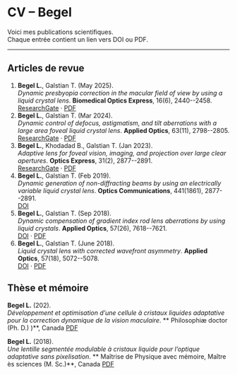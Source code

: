 # CV – Begel

Voici mes publications scientifiques.  
Chaque entrée contient un lien vers DOI ou PDF.

---

## Articles de revue

1. **Begel L.**, Galstian T. (May 2025).  
   *Dynamic presbyopia correction in the macular field of view by using a liquid crystal lens*. **Biomedical Optics Express**, 16(6), 2440--2458.  
   [ResearchGate](https://www.researchgate.net/publication/391728476_Dynamic_presbyopia_correction_in_the_macular_field_of_view_by_using_a_liquid_crystal_lens) · [PDF](papers/Article_3_Dynamic_presbyopia_correction_in_the_macular_field.pdf)
2. **Begel L.**, Galstian T. (Mar 2024).  
   *Dynamic control of defocus, astigmatism, and tilt aberrations with a large area foveal liquid crystal lens*. **Applied Optics**, 63(11), 2798--2805.    
   [ResearchGate](https://www.researchgate.net/publication/378884326_Dynamic_control_of_defocus_astigmatism_and_tilt_aberrations_with_a_large_area_foveal_liquid_crystal_lens) · [PDF](papers/Article_2_control_aberrations.pdf)
3. **Begel L.**, Khodadad B., Galstian T. (Jan 2023).  
   *Adaptive lens for foveal vision, imaging, and projection over large clear apertures*. **Optics Express**, 31(2), 2877--2891.    
   [ResearchGate](https://www.researchgate.net/publication/366810790_Adaptive_lens_for_foveal_vision_imaging_and_projection_over_large_clear_apertures) · [PDF](papers/Article_1_Adaptive_lens_for_foveal_vision.pdf)
4. **Begel L.**, Galstian T. (Feb 2019).  
   *Dynamic generation of non-diffracting beams by using an electrically variable liquid crystal lens*. **Optics Communications**, 441(1861), 2877--2891.    
   [DOI](10.1016/j.optcom.2019.02.053)
5. **Begel L.**, Galstian T. (Sep 2018).  
   *Dynamic compensation of gradient index rod lens aberrations by using liquid crystals*. **Applied Optics**, 57(26), 7618--7621.    
   [DOI](10.1364/AO.57.007618) · [PDF](papers/A2_Dynamic_compensation_of_gradient_index_rod_lens.pdf)
6. **Begel L.**, Galstian T. (June 2018).  
   *Liquid crystal lens with corrected wavefront asymmetry*. **Applied Optics**, 57(18), 5072--5078.    
   [DOI](10.1364/AO.57.005072) · [PDF](papers/A1_Liquid_crystal_lens_with_corrected_wavefront_asym.pdf)

## Thèse et mémoire
**Begel L.** (202).  
   *Développement et optimisation d’une cellule à cristaux liquides adaptative pour la correction dynamique de la vision maculaire*. ** Philosophiæ doctor (Ph. D.)
)**, Canada [PDF](papers/These_LB.pdf)

**Begel L.** (2018).  
   *Une lentille segmentée modulable à cristaux liquide pour l’optique adaptative sans pixelisation*. ** Maîtrise de Physique avec mémoire, Maître ès sciences (M. Sc.)**, Canada [PDF](papers/Mémoire_LB.pdf)


